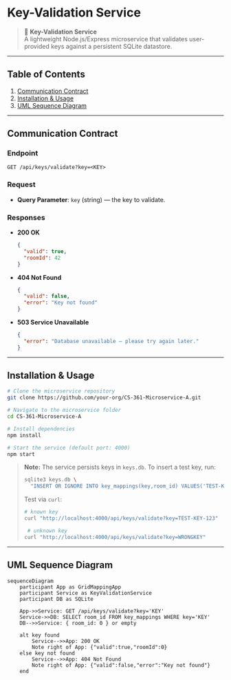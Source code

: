 # Key-Validation Service

> 🔑 **Key-Validation Service**  
> A lightweight Node.js/Express microservice that validates user-provided keys against a persistent SQLite datastore.

---

## Table of Contents

1. [Communication Contract](#communication-contract)
2. [Installation & Usage](#installation--usage)
3. [UML Sequence Diagram](#uml-sequence-diagram)
---

## Communication Contract

### Endpoint

```http
GET /api/keys/validate?key=<KEY>
```

### Request

* **Query Parameter**: `key` (string) — the key to validate.

### Responses

* **200 OK**

  ```json
  {
    "valid": true,
    "roomId": 42
  }
  ```
* **404 Not Found**

  ```json
  {
    "valid": false,
    "error": "Key not found"
  }
  ```
* **503 Service Unavailable**

  ```json
  {
    "error": "Database unavailable — please try again later."
  }
  ```

---

## Installation & Usage

```bash
# Clone the microservice repository
git clone https://github.com/your-org/CS-361-Microservice-A.git

# Navigate to the microservice folder
cd CS-361-Microservice-A

# Install dependencies
npm install

# Start the service (default port: 4000)
npm start
```

> **Note:** The service persists keys in `keys.db`. To insert a test key, run:
>
> ```bash
> sqlite3 keys.db \
>   "INSERT OR IGNORE INTO key_mappings(key,room_id) VALUES('TEST-KEY-123', 99);"
> ```
>
> Test via `curl`:
> ```bash
> # known key
> curl "http://localhost:4000/api/keys/validate?key=TEST-KEY-123"
> ```
>
> ```bash 
>  # unknown key
> curl "http://localhost:4000/api/keys/validate?key=WRONGKEY"
> ```

---

## UML Sequence Diagram

```mermaid
sequenceDiagram
    participant App as GridMappingApp
    participant Service as KeyValidationService
    participant DB as SQLite

    App->>Service: GET /api/keys/validate?key='KEY'
    Service->>DB: SELECT room_id FROM key_mappings WHERE key='KEY'
    DB-->>Service: { room_id: 0 } or empty

    alt key found
        Service-->>App: 200 OK  
        Note right of App: {"valid":true,"roomId":0}
    else key not found
        Service-->>App: 404 Not Found  
        Note right of App: {"valid":false,"error":"Key not found"}
    end
```
